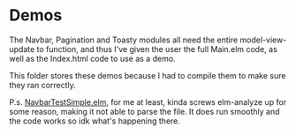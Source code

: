 # Demos

The Navbar, Pagination and Toasty modules all need the entire model-view-update to function, and thus I've given the user the full Main.elm code, as well as the Index.html code to use as a demo.

This folder stores these demos because I had to compile them to make sure they ran correctly.

P.s. [NavbarTestSimple.elm](NavbarTestSimple.elm), for me at least, kinda screws elm-analyze up for some reason, making it not able to parse the file. It does run smoothly and the code works so idk what's happening there.